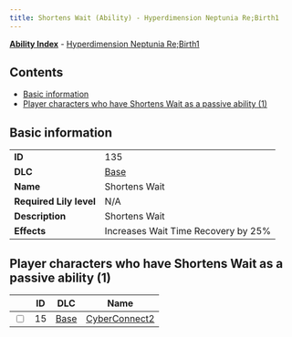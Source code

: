 ```yaml
---
title: Shortens Wait (Ability) - Hyperdimension Neptunia Re;Birth1
---
```


[**Ability Index**](/neptunia/rb1/ability/index.html) - [Hyperdimension Neptunia Re;Birth1](/neptunia/rb1)

## Contents

- [Basic information](#basic-information)
- [Player characters who have Shortens Wait as a passive ability (1)](#player-characters-who-have-shortens-wait-as-a-passive-ability-1)

## Basic information

|   |   |
| -- | -- |
| **ID** | 135
**DLC** | [Base](/neptunia/rb1/dlc/1-base.html)
**Name** | Shortens Wait
**Required Lily level** | N/A
**Description** | Shortens Wait
**Effects** | Increases Wait Time Recovery by 25% |


## Player characters who have Shortens Wait as a passive ability (1)

|    | ID | DLC | Name |
| -- | -- | --- | ---- |
| <input type="checkbox" id="rb1-player-1-15" class="trackbox" /> | 15 | [Base](/neptunia/rb1/dlc/1-base.html) | [CyberConnect2](/neptunia/rb1/player/1-15-cyberconnect2.html) |
